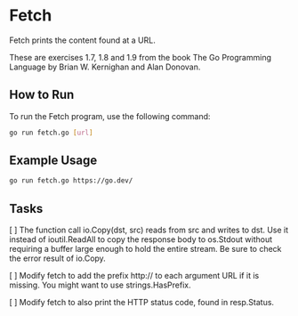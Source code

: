 # Fetch

Fetch prints the content found at a URL.

These are exercises 1.7, 1.8 and 1.9 from the book The Go Programming Language by Brian W. Kernighan and Alan Donovan.

## How to Run

To run the Fetch program, use the following command:

```bash
go run fetch.go [url]
```

## Example Usage

```bash
go run fetch.go https://go.dev/
```

## Tasks

[ ] The function call io.Copy(dst, src) reads from src and writes to dst. Use it instead of ioutil.ReadAll to copy the response body to os.Stdout without requiring a buffer large enough to hold the entire stream. Be sure to check the error result of io.Copy.

[ ] Modify fetch to add the prefix http:// to each argument URL if it is missing. You might want to use strings.HasPrefix.

[ ] Modify fetch to also print the HTTP status code, found in resp.Status.
